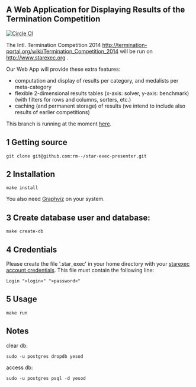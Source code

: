 A Web Application for Displaying Results of the Termination Competition
-----------------------
[![Circle CI](https://circleci.com/gh/rm--/star-exec-presenter.svg?style=svg)](https://circleci.com/gh/rm--/star-exec-presenter)

The Intl. Termination Competition 2014 <http://termination-portal.org/wiki/Termination_Competition_2014> will be run on <http://www.starexec.org> .

Our Web App will provide these extra features:

* computation and display of results per category,
  and medalists per meta-category
* flexible 2-dimensional results tables
  (x-axis: solver, y-axis: benchmark)
  (with filters for rows and columns, sorters, etc.)
* caching (and permanent storage) of results
  (we intend to include also results of earlier competitions)

This branch is running at the moment [here](http://termcomp.imn.htwk-leipzig.de/).

1 Getting source
----------------

    git clone git@github.com:rm--/star-exec-presenter.git


2 Installation
--------------

    make install

You also need [Graphviz](http://www.graphviz.org/Download.php) on your system.

3 Create database user and database:
------------------------------------

    make create-db

4 Credentials
-------------

Please create the file '.star_exec' in your home directory with your [starexec account credentials](https://www.starexec.org/starexec/secure/index.jsp).
This file must contain the following line:

    Login ">login<" ">password<"


5 Usage
-------

    make run


Notes
-----

clear db:

    sudo -u postgres dropdb yesod
access db:

    sudo -u postgres psql -d yesod
